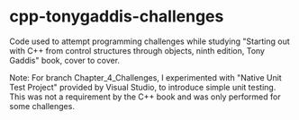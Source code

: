 # cpp-tonygaddis-challenges
Code used to attempt programming challenges while studying "Starting out with C++ from control structures through objects, ninth edition, Tony Gaddis" book, cover to cover.

Note:  For branch Chapter_4_Challenges, I experimented with "Native Unit Test Project" provided by Visual Studio, to introduce simple unit testing.  This was not a requirement
       by the C++ book and was only performed for some challenges.
